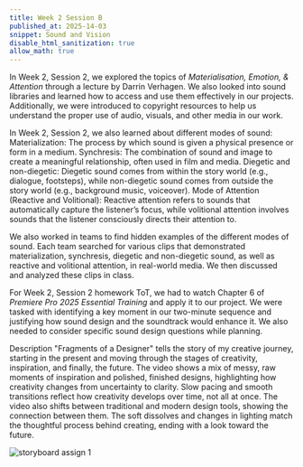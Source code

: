 ```yaml
---
title: Week 2 Session B
published_at: 2025-14-03
snippet: Sound and Vision
disable_html_sanitization: true
allow_math: true
---
```


In Week 2, Session 2, we explored the topics of *Materialisation, Emotion, & Attention* through a lecture by Darrin Verhagen. We also looked into sound libraries and learned how to access and use them effectively in our projects. Additionally, we were introduced to copyright resources to help us understand the proper use of audio, visuals, and other media in our work.

In Week 2, Session 2, we also learned about different modes of sound:
Materialization: The process by which sound is given a physical presence or form in a medium.
Synchresis: The combination of sound and image to create a meaningful relationship, often used in film and media.
Diegetic and non-diegetic: Diegetic sound comes from within the story world (e.g., dialogue, footsteps), while non-diegetic sound comes from outside the story world (e.g., background music, voiceover).
Mode of Attention (Reactive and Volitional): Reactive attention refers to sounds that automatically capture the listener’s focus, while volitional attention involves sounds that the listener consciously directs their attention to.

We also worked in teams to find hidden examples of the different modes of sound. Each team searched for various clips that demonstrated materialization, synchresis, diegetic and non-diegetic sound, as well as reactive and volitional attention, in real-world media. We then discussed and analyzed these clips in class.

For Week 2, Session 2 homework ToT, we had to watch Chapter 6 of *Premiere Pro 2025 Essential Training* and apply it to our project. We were tasked with identifying a key moment in our two-minute sequence and justifying how sound design and the soundtrack would enhance it. We also needed to consider specific sound design questions while planning.


Description
"Fragments of a Designer" tells the story of my creative journey, starting in the present and moving through the stages of creativity, inspiration, and finally, the future. The video shows a mix of messy, raw moments of inspiration and polished, finished designs, highlighting how creativity changes from uncertainty to clarity. Slow pacing and smooth transitions reflect how creativity develops over time, not all at once. The video also shifts between traditional and modern design tools, showing the connection between them. The soft dissolves and changes in lighting match the thoughtful process behind creating, ending with a look toward the future.

![storyboard assign 1](subfolder/pic8.png)
